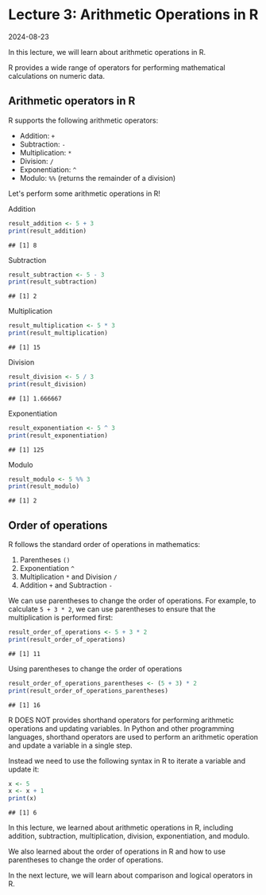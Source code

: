 # Lecture 3: Arithmetic Operations in R
2024-08-23

In this lecture, we will learn about arithmetic operations in R.

R provides a wide range of operators for performing mathematical calculations 
on numeric data.

## Arithmetic operators in R

R supports the following arithmetic operators:

- Addition: `+`
- Subtraction: `-`
- Multiplication: `*`
- Division: `/`
- Exponentiation: `^`
- Modulo: `%%` (returns the remainder of a division)

Let's perform some arithmetic operations in R!

Addition


``` r
result_addition <- 5 + 3
print(result_addition)
```

```
## [1] 8
```

Subtraction


``` r
result_subtraction <- 5 - 3
print(result_subtraction)
```

```
## [1] 2
```

Multiplication


``` r
result_multiplication <- 5 * 3
print(result_multiplication)
```

```
## [1] 15
```

Division


``` r
result_division <- 5 / 3
print(result_division)
```

```
## [1] 1.666667
```

Exponentiation


``` r
result_exponentiation <- 5 ^ 3
print(result_exponentiation)
```

```
## [1] 125
```

Modulo


``` r
result_modulo <- 5 %% 3
print(result_modulo)
```

```
## [1] 2
```

## Order of operations

R follows the standard order of operations in mathematics:

1. Parentheses `()`
1. Exponentiation `^`
1. Multiplication `*` and Division `/`
1. Addition `+` and Subtraction `-`

We can use parentheses to change the order of operations.
For example, to calculate `5 + 3 * 2`, we can use parentheses to ensure that 
the multiplication is performed first:


``` r
result_order_of_operations <- 5 + 3 * 2
print(result_order_of_operations)
```

```
## [1] 11
```

Using parentheses to change the order of operations


``` r
result_order_of_operations_parentheses <- (5 + 3) * 2
print(result_order_of_operations_parentheses)
```

```
## [1] 16
```

R DOES NOT provides shorthand operators for performing arithmetic operations 
and updating variables. In Python and other programming languages, shorthand 
operators are used to perform an arithmetic operation and update a variable 
in a single step.

Instead we need to use the following syntax in R to iterate a variable 
and update it:


``` r
x <- 5
x <- x + 1
print(x)
```

```
## [1] 6
```

In this lecture, we learned about arithmetic operations in R, 
including addition, subtraction, multiplication, division, exponentiation, 
and modulo.

We also learned about the order of operations in R and how to use parentheses 
to change the order of operations.

In the next lecture, we will learn about comparison and logical operators in R.

